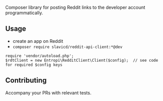Composer library for posting Reddit links to the developer account programmatically.

## Usage

* create an app on Reddit
* `composer require slavicd/reddit-api-client:*@dev`

```(php)
require 'vendor/autoload.php';
$rdtClient = new Entropi\RedditClient\Client($config);  // see code for required $config keys
```


## Contributing

Accompany your PRs with relevant tests.  
